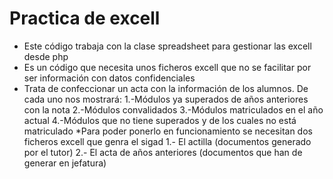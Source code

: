 # Practica de excell
* Este código trabaja con la clase spreadsheet para gestionar las excell desde php
* Es un código que necesita unos ficheros excell que no se facilitar por ser información con datos confidenciales
* Trata de confeccionar un acta con la información de los alumnos. De cada uno nos mostrará:
     1.-Módulos ya superados de años anteriores con la nota
     2.-Módulos convalidados
     3.-Módulos matriculados en el año actual
     4.-Módulos que no tiene superados y de los cuales no está matriculado
 *Para poder ponerlo en funcionamiento se necesitan dos ficheros excell que genra el sigad
     1.- El actilla (documentos generado por el tutor)
     2.- El acta de años anteriores (documentos que han de generar en jefatura)

